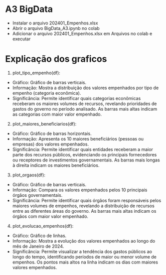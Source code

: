 # A3 BigData

* Instalar o arquivo 202401_Empenhos.xlsx
* Abrir o arquivo BigData_A3.ipynb no colab 
* Adicionar o arquivo 202401_Empenhos.xlsx em Arquivos no colab e executar

# Explicação dos graficos

1. plot_tipo_empenho(df):

* Gráfico: Gráfico de barras verticais.
* Informação: Mostra a distribuição dos valores empenhados por tipo de empenho (categoria econômica).
* Significância: Permite identificar quais categorias econômicas receberam os maiores volumes de recursos, revelando prioridades de gastos do governo no período analisado. As barras mais altas indicam as categorias com maior valor empenhado.

2. plot_maiores_beneficiarios(df):

* Gráfico: Gráfico de barras horizontais.
* Informação: Apresenta os 10 maiores beneficiários (pessoas ou empresas) dos valores empenhados.
* Significância: Permite identificar quais entidades receberam a maior parte dos recursos públicos, evidenciando os principais fornecedores ou receptores de investimentos governamentais. As barras mais longas à direita indicam os maiores beneficiários.

3. plot_orgaos(df):

* Gráfico: Gráfico de barras verticais.
* Informação: Compara os valores empenhados pelos 10 principais órgãos governamentais.
* Significância: Permite identificar quais órgãos foram responsáveis pelos maiores volumes de empenhos, revelando a distribuição de recursos entre as diferentes áreas do governo. As barras mais altas indicam os órgãos com maior valor empenhado.

4. plot_evolucao_empenhos(df):

* Gráfico: Gráfico de linhas.
* Informação: Mostra a evolução dos valores empenhados ao longo do mês de Janeiro de 2024.
* Significância: Permite visualizar a tendência dos gastos públicos ao longo do tempo, identificando períodos de maior ou menor volume de empenhos. Os pontos mais altos na linha indicam os dias com maiores valores empenhados.
